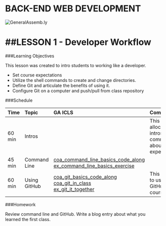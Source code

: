 BACK-END WEB DEVELOPMENT
============================

![GeneralAssemb.ly](https://github.com/generalassembly/ga-ruby-on-rails-for-devs/raw/master/images/ga.png "GeneralAssemb.ly")


##LESSON 1 - Developer Workflow
========

###Learning Objectives


This lesson was created to intro students to working like a developer.

*	Set course expectations
*	Utilize the shell commands to create and change directories.
*	Define Git and articulate the benefits of using it.
*	Configure Git on a computer and push/pull from class repository


###Schedule


| Time        | Topic| GA ICLS| Comments |
| ------------- |:-------------|:-------------------|:-------------------|
| 60 min | Intros | | This is time allocated to intros and communication about course expectations. |
| 45 min | Command Line| [coa_command_line_basics_code_along](code_alongs/coa_command_line_basics_code_along.md)<br> [ex_command_line_basics_exercise](exercises/ex_command_line_basics_exercise.md)||
| 60 min | Using GitHub | [coa_git_basics_code_along](code_alongs/coa_git_basics_code_along.md)<br>[coa_git_in_class](code_alongs/coa_git_in_class.md) <br> [ex_git_it_together](exercises/ex_git_it_together.md)|This is specific to using GitHub for this course.|


###Homework

Review command line and GitHub.
Write a blog entry about what you learned the first class.




